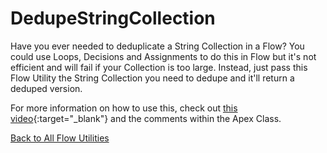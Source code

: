 # DedupeStringCollection
Have you ever needed to deduplicate a String Collection in a Flow? You could use Loops, Decisions and Assignments to do this in Flow but it's not efficient and will fail if your Collection is too large. Instead, just pass this Flow Utility the String Collection you need to dedupe and it'll return a deduped version.  

For more information on how to use this, check out [this video](https://google.com){:target="_blank"} and the comments within the Apex Class.  

[Back to All Flow Utilities](/../../)
